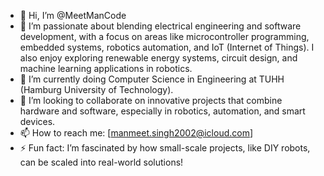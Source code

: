 - 👋 Hi, I’m @MeetManCode
- 👀 I’m passionate about blending electrical engineering and software development, with a focus on areas like microcontroller programming, embedded systems, robotics automation, and IoT (Internet of Things). I also enjoy exploring renewable energy systems, circuit design, and machine learning applications in robotics.
- 🌱 I’m currently doing Computer Science in Engineering at TUHH (Hamburg University of Technology).
- 💞️ I’m looking to collaborate on innovative projects that combine hardware and software, especially in robotics, automation, and smart devices.
- 📫 How to reach me: [manmeet.singh2002@icloud.com]
- ⚡ Fun fact: I’m fascinated by how small-scale projects, like DIY robots, can be scaled into real-world solutions!

<!---
MeetManCode/MeetManCode is a ✨ special ✨ repository because its `README.md` (this file) appears on your GitHub profile.
You can click the Preview link to take a look at your changes.
--->
